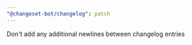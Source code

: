 ```yaml
---
"@changeset-bot/changelog": patch
---
```


Don't add any additional newlines between changelog entries
